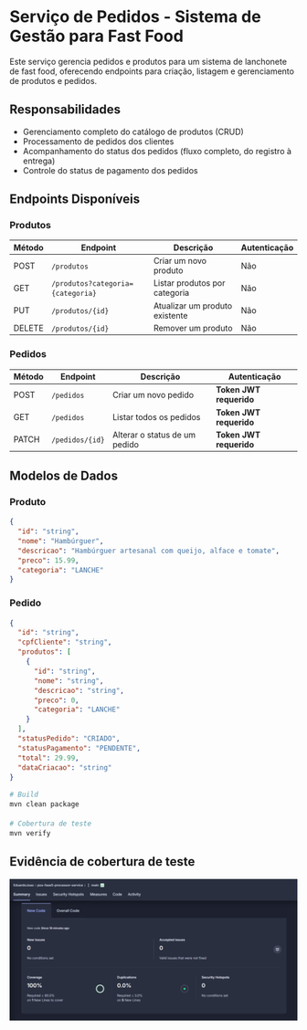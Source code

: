 # Serviço de Pedidos - Sistema de Gestão para Fast Food


Este serviço gerencia pedidos e produtos para um sistema de lanchonete de fast food, oferecendo endpoints para criação, listagem e gerenciamento de produtos e pedidos.

## Responsabilidades

- Gerenciamento completo do catálogo de produtos (CRUD)
- Processamento de pedidos dos clientes
- Acompanhamento do status dos pedidos (fluxo completo, do registro à entrega)
- Controle do status de pagamento dos pedidos

## Endpoints Disponíveis

### Produtos

| Método | Endpoint | Descrição | Autenticação |
|--------|----------|-----------|--------------|
| POST | `/produtos` | Criar um novo produto | Não |
| GET | `/produtos?categoria={categoria}` | Listar produtos por categoria | Não |
| PUT | `/produtos/{id}` | Atualizar um produto existente | Não |
| DELETE | `/produtos/{id}` | Remover um produto | Não |

### Pedidos

| Método | Endpoint | Descrição | Autenticação |
|--------|----------|-----------|--------------|
| POST | `/pedidos` | Criar um novo pedido | **Token JWT requerido** |
| GET | `/pedidos` | Listar todos os pedidos | **Token JWT requerido** |
| PATCH | `/pedidos/{id}` | Alterar o status de um pedido | **Token JWT requerido** |

## Modelos de Dados

### Produto
```json
{
  "id": "string",
  "nome": "Hambúrguer",
  "descricao": "Hambúrguer artesanal com queijo, alface e tomate",
  "preco": 15.99,
  "categoria": "LANCHE"
}
```

### Pedido
```json
{
  "id": "string",
  "cpfCliente": "string",
  "produtos": [
    {
      "id": "string",
      "nome": "string",
      "descricao": "string",
      "preco": 0,
      "categoria": "LANCHE"
    }
  ],
  "statusPedido": "CRIADO",
  "statusPagamento": "PENDENTE",
  "total": 29.99,
  "dataCriacao": "string"
}
```
```bash
# Build
mvn clean package

# Cobertura de teste
mvn verify

```

## Evidência de cobertura de teste
![alt text](image.png)